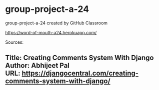 # group-project-a-24
group-project-a-24 created by GitHub Classroom

https://word-of-mouth-a24.herokuapp.com/

Sources:

Title: Creating Comments System With Django <br/>
Author: Abhijeet Pal <br/>
URL: <https://djangocentral.com/creating-comments-system-with-django/>
----

